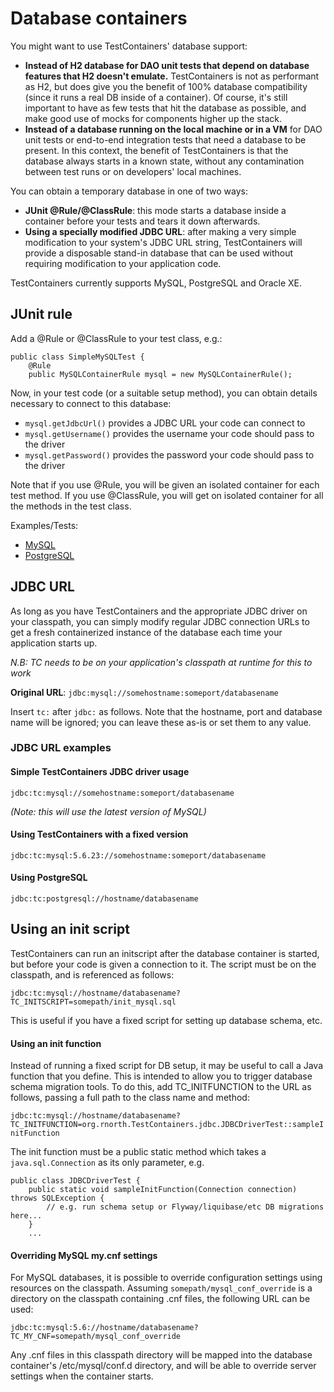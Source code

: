 # Database containers

You might want to use TestContainers' database support:

 * **Instead of H2 database for DAO unit tests that depend on database features that H2 doesn't emulate.** TestContainers is not as performant as H2, but does give you the benefit of 100% database compatibility (since it runs a real DB inside of a container). Of course, it's still important to have as few tests that hit the database as possible, and make good use of mocks for components higher up the stack.
 * **Instead of a database running on the local machine or in a VM** for DAO unit tests or end-to-end integration tests that need a database to be present. In this context, the benefit of TestContainers is that the database always starts in a known state, without any contamination between test runs or on developers' local machines.

You can obtain a temporary database in one of two ways:

 * **JUnit @Rule/@ClassRule**: this mode starts a database inside a container before your tests and tears it down afterwards.
 * **Using a specially modified JDBC URL**: after making a very simple modification to your system's JDBC URL string, TestContainers will provide a disposable stand-in database that can be used without requiring modification to your application code.

TestContainers currently supports MySQL, PostgreSQL and Oracle XE.

## JUnit rule

Add a @Rule or @ClassRule to your test class, e.g.:

    public class SimpleMySQLTest {
        @Rule
        public MySQLContainerRule mysql = new MySQLContainerRule();

Now, in your test code (or a suitable setup method), you can obtain details necessary to connect to this database:

 * `mysql.getJdbcUrl()` provides a JDBC URL your code can connect to
 * `mysql.getUsername()` provides the username your code should pass to the driver
 * `mysql.getPassword()` provides the password your code should pass to the driver

Note that if you use @Rule, you will be given an isolated container for each test method. If you use @ClassRule, you will get on isolated container for all the methods in the test class.

Examples/Tests:

 * [MySQL](https://github.com/TestContainers/TestContainers-java/blob/master/modules/mysql/src/test/java/org/TestContainers/junit/SimpleMySQLTest.java)
 * [PostgreSQL](https://github.com/TestContainers/TestContainers-java/blob/master/modules/postgresql/src/test/java/org/TestContainers/junit/SimplePostgreSQLTest.java)

## JDBC URL

As long as you have TestContainers and the appropriate JDBC driver on your classpath, you can simply modify regular JDBC connection URLs to get a fresh containerized instance of the database each time your application starts up.

_N.B: TC needs to be on your application's classpath at runtime for this to work_

**Original URL**: `jdbc:mysql://somehostname:someport/databasename`

Insert `tc:` after `jdbc:` as follows. Note that the hostname, port and database name will be ignored; you can leave these as-is or set them to any value.

### JDBC URL examples

#### Simple TestContainers JDBC driver usage

`jdbc:tc:mysql://somehostname:someport/databasename`

*(Note: this will use the latest version of MySQL)*

#### Using TestContainers with a fixed version

`jdbc:tc:mysql:5.6.23://somehostname:someport/databasename`

#### Using PostgreSQL

`jdbc:tc:postgresql://hostname/databasename`

## Using an init script

TestContainers can run an initscript after the database container is started, but before your code is given a connection to it. The script must be on the classpath, and is referenced as follows:

`jdbc:tc:mysql://hostname/databasename?TC_INITSCRIPT=somepath/init_mysql.sql`

This is useful if you have a fixed script for setting up database schema, etc.

#### Using an init function

Instead of running a fixed script for DB setup, it may be useful to call a Java function that you define. This is intended to allow you to trigger database schema migration tools. To do this, add TC_INITFUNCTION to the URL as follows, passing a full path to the class name and method:

 `jdbc:tc:mysql://hostname/databasename?TC_INITFUNCTION=org.rnorth.TestContainers.jdbc.JDBCDriverTest::sampleInitFunction`

The init function must be a public static method which takes a `java.sql.Connection` as its only parameter, e.g.

    public class JDBCDriverTest {
        public static void sampleInitFunction(Connection connection) throws SQLException {
            // e.g. run schema setup or Flyway/liquibase/etc DB migrations here...
        }
        ...

#### Overriding MySQL my.cnf settings

For MySQL databases, it is possible to override configuration settings using resources on the classpath. Assuming `somepath/mysql_conf_override`
is a directory on the classpath containing .cnf files, the following URL can be used:

  `jdbc:tc:mysql:5.6://hostname/databasename?TC_MY_CNF=somepath/mysql_conf_override`

Any .cnf files in this classpath directory will be mapped into the database container's /etc/mysql/conf.d directory,
and will be able to override server settings when the container starts.